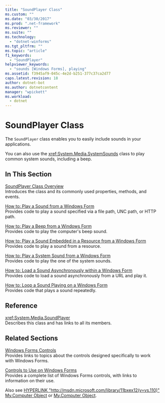 ```yaml
---
title: "SoundPlayer Class"
ms.custom: ""
ms.date: "03/30/2017"
ms.prod: ".net-framework"
ms.reviewer: ""
ms.suite: ""
ms.technology: 
  - "dotnet-winforms"
ms.tgt_pltfrm: ""
ms.topic: "article"
f1_keywords: 
  - "SoundPlayer"
helpviewer_keywords: 
  - "sounds [Windows Forms], playing"
ms.assetid: f3945af9-045c-4e2d-b251-377c37ca2d77
caps.latest.revision: 18
author: dotnet-bot
ms.author: dotnetcontent
manager: "wpickett"
ms.workload: 
  - dotnet
---
```

# SoundPlayer Class
The `SoundPlayer` class enables you to easily include sounds in your applications.  
  
 You can also use the <xref:System.Media.SystemSounds> class to play common system sounds, including a beep.  
  
## In This Section  
 [SoundPlayer Class Overview](../../../../docs/framework/winforms/controls/soundplayer-class-overview.md)  
 Introduces the class and its commonly used properties, methods, and events.  
  
 [How to: Play a Sound from a Windows Form](../../../../docs/framework/winforms/controls/how-to-play-a-sound-from-a-windows-form.md)  
 Provides code to play a sound specified via a file path, UNC path, or HTTP path.  
  
 [How to: Play a Beep from a Windows Form](../../../../docs/framework/winforms/controls/how-to-play-a-beep-from-a-windows-form.md)  
 Provides code to play the computer's beep sound.  
  
 [How to: Play a Sound Embedded in a Resource from a Windows Form](../../../../docs/framework/winforms/controls/how-to-play-a-sound-embedded-in-a-resource-from-a-windows-form.md)  
 Provides code to play a sound from a resource.  
  
 [How to: Play a System Sound from a Windows Form](../../../../docs/framework/winforms/controls/how-to-play-a-system-sound-from-a-windows-form.md)  
 Provides code to play the one of the system sounds.  
  
 [How to: Load a Sound Asynchronously within a Windows Form](../../../../docs/framework/winforms/controls/how-to-load-a-sound-asynchronously-within-a-windows-form.md)  
 Provides code to load a sound asynchronously from a URL and play it.  
  
 [How to: Loop a Sound Playing on a Windows Form](../../../../docs/framework/winforms/controls/how-to-loop-a-sound-playing-on-a-windows-form.md)  
 Provides code that plays a sound repeatedly.  
  
## Reference  
 <xref:System.Media.SoundPlayer>  
 Describes this class and has links to all its members.  
  
## Related Sections  
 [Windows Forms Controls](../../../../docs/framework/winforms/controls/index.md)  
 Provides links to topics about the controls designed specifically to work with Windows Forms.  
  
 [Controls to Use on Windows Forms](../../../../docs/framework/winforms/controls/controls-to-use-on-windows-forms.md)  
 Provides a complete list of Windows Forms controls, with links to information on their use.  
  
 Also see [HYPERLINK "http://msdn.microsoft.com/library/11bxex12(v=vs.110)" My.Computer Object](http://msdn.microsoft.com/library/11bxex12\(v=vs.110\)) or [My.Computer Object](http://msdn.microsoft.com/library/11bxex12\(v=vs.120\)).
